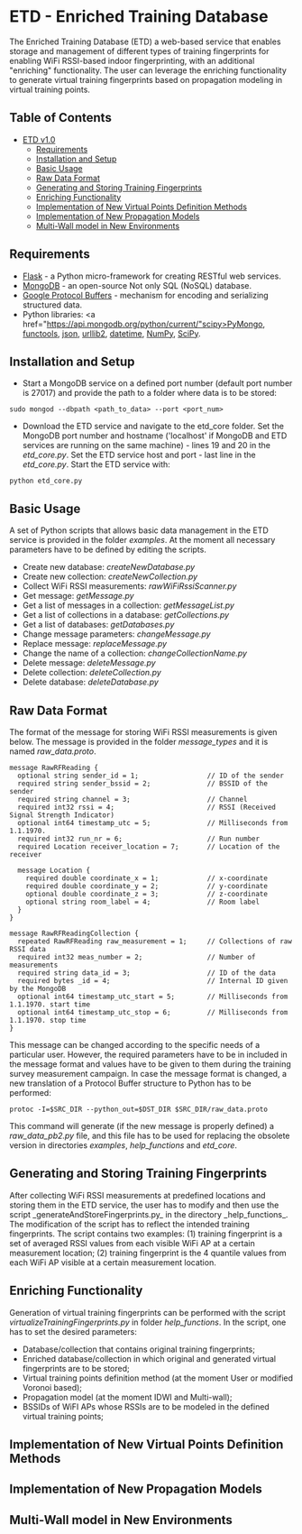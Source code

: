 # ETD - Enriched Training Database 

<div class="align-justify">The Enriched Training Database (ETD) a web-based service that enables storage and management of different types of training fingerprints for enabling WiFi RSSI-based indoor fingerprinting, with an additional "enriching" functionality. The user can leverage the enriching functionality to generate virtual training fingerprints based on propagation modeling in virtual training points.</div>

## Table of Contents

- [ETD v1.0](#)
	- [Requirements](#setup)
	- [Installation and Setup](#installation)
	- [Basic Usage](#basic-usage)
	- [Raw Data Format](#raw_data)
	- [Generating and Storing Training Fingerprints](#fingerprints)
	- [Enriching Functionality](#enriched-usage)
  - [Implementation of New Virtual Points Definition Methods](#virutal_training_points)
  - [Implementation of New Propagation Models](#propagation_model)
  - [Multi-Wall model in New Environments](#multiwall)

<a name="setup"></a>
## Requirements

* <a href="http://flask.pocoo.org/">Flask</a> - a Python micro-framework for creating RESTful web services.
* <a href="https://www.mongodb.org/">MongoDB</a> - an open-source Not only SQL (NoSQL) database.
* <a href="https://developers.google.com/protocol-buffers/">Google Protocol Buffers</a> - mechanism for encoding and serializing structured data.
* Python libraries: <a href="https://api.mongodb.org/python/current/"scipy>PyMongo</a>, <a href="https://docs.python.org/2/library/functools.html">functools</a>, <a href="https://docs.python.org/2/library/json.html">json</a>, <a href="https://docs.python.org/2/library/urllib2.html">urllib2</a>, <a href="https://docs.python.org/2/library/datetime.html">datetime</a>, <a href="http://www.numpy.org/">NumPy</a>, <a href="http://www.scipy.org/">SciPy</a>. 

<a name="installation"></a>
## Installation and Setup

* Start a MongoDB service on a defined port number (default port number is 27017) and provide the path to a folder where data is to be stored:

 ```vim
 sudo mongod --dbpath <path_to_data> --port <port_num> 
 ```

* Download the ETD service and navigate to the etd_core folder. Set the MongoDB port number and hostname ('localhost' if MongoDB and ETD services are running on the same machine) -  lines 19 and 20 in the _etd_core.py_. Set the ETD service host and port  -  last line in the _etd_core.py_.  Start the ETD service with: 

 ```vim
 python etd_core.py 
 ```

<a name="basic-usage"></a>
## Basic Usage

A set of Python scripts that allows basic data management in the ETD service is provided in the folder _examples_. At the moment all necessary parameters have to be defined by editing the scripts.  

* Create new database: _createNewDatabase.py_ 
* Create new collection: _createNewCollection.py_ 
* Collect WiFi RSSI measurements: _rawWiFiRssiScanner.py_
* Get message: _getMessage.py_
* Get a list of messages in a collection: _getMessageList.py_
* Get a list of collections in a database: _getCollections.py_
* Get a list of databases: _getDatabases.py_
* Change message parameters: _changeMessage.py_
* Replace message: _replaceMessage.py_
* Change the name of a collection: _changeCollectionName.py_
* Delete message: _deleteMessage.py_
* Delete collection: _deleteCollection.py_
* Delete database: _deleteDatabase.py_

<a name="raw_data"></a>
## Raw Data Format

The format of the message for storing WiFi RSSI measurements is given below. The message is provided in the folder _message_types_ and it is named _raw_data.proto_.  

```vim
message RawRFReading {
  optional string sender_id = 1;                 // ID of the sender
  required string sender_bssid = 2;              // BSSID of the sender
  required string channel = 3;                   // Channel
  required int32 rssi = 4;                       // RSSI (Received Signal Strength Indicator)
  optional int64 timestamp_utc = 5;              // Milliseconds from 1.1.1970.
  required int32 run_nr = 6;                     // Run number
  required Location receiver_location = 7;       // Location of the receiver
	
  message Location {
    required double coordinate_x = 1;            // x-coordinate
    required double coordinate_y = 2;            // y-coordinate
    optional double coordinate_z = 3;            // z-coordinate
    optional string room_label = 4;              // Room label
  }
} 

message RawRFReadingCollection {
  repeated RawRFReading raw_measurement = 1;     // Collections of raw RSSI data
  required int32 meas_number = 2;                // Number of measurements
  required string data_id = 3;                   // ID of the data
  required bytes _id = 4;                        // Internal ID given by the MongoDB 
  optional int64 timestamp_utc_start = 5;        // Milliseconds from 1.1.1970. start time
  optional int64 timestamp_utc_stop = 6;         // Milliseconds from 1.1.1970. stop time
}
```

<div class="align-justify">This message can be changed according to the specific needs of a particular user. However, the required parameters have to be in included in the message format and values have to be given to them during the training survey measurement campaign. In case the message format is changed, a new translation of a Protocol Buffer structure to Python has to be performed:</div>

```vim
protoc -I=$SRC_DIR --python_out=$DST_DIR $SRC_DIR/raw_data.proto
```
This command will generate (if the new message is properly defined) a _raw_data_pb2.py_ file, and this file has to be used for replacing the obsolete version in directories _examples_, _help_functions_ and _etd_core_.

<a name="fingerprints"></a>
## Generating and Storing Training Fingerprints

<div class="align-justify">After collecting WiFi RSSI measurements at predefined locations and storing them in the ETD service, the user has to modify and then use the script _generateAndStoreFingerprints.py_ in the directory _help_functions_. The modification of the script has to reflect the intended training fingerprints. The script contains two examples: (1) training fingerprint is a set of averaged RSSI values from each visible WiFi AP at a certain measurement location; (2) training fingerprint is the 4 quantile values from each WiFi AP visible at a certain measurement location.</div>   

<a name="enriched-usage"></a>
## Enriching Functionality

Generation of virtual training fingerprints can be performed with the script _virtualizeTrainingFingerprints.py_ in folder _help_functions_. In the script, one has to set the desired parameters: 

* Database/collection that contains original training fingerprints; 
* Enriched database/collection in which original and generated virtual fingerprints are to be stored;
* Virtual training points definition method (at the moment User or modified Voronoi based);
* Propagation model (at the moment IDWI and Multi-wall);
* BSSIDs of WiFI APs whose RSSIs are to be modeled in the defined virtual training points;

<a name="virutal_training_points"></a>
## Implementation of New Virtual Points Definition Methods

<a name="propagation_model"></a>
## Implementation of New Propagation Models

<a name="multiwall"></a>
## Multi-Wall model in New Environments